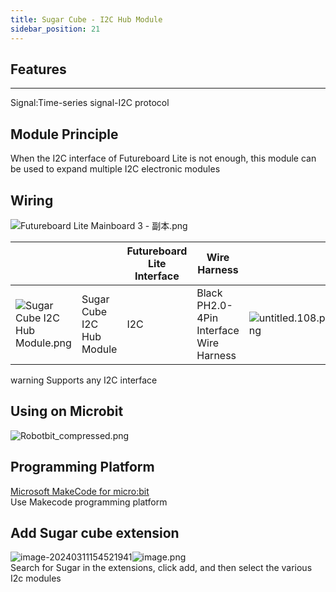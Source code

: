 ```yaml
---
title: Sugar Cube - I2C Hub Module
sidebar_position: 21
---
```



## Features
---
Signal:Time-series signal-I2C protocol



## Module Principle
When the I2C interface of Futureboard Lite is not enough, this module can be used to expand multiple I2C electronic modules





##   Wiring
![Futureboard Lite Mainboard 3 - 副本.png](https://learn.kittenbot.cn/2024md_pic/1698381450139-a3e4c5cc-0138-459e-a2cd-315c313de23d.png)

|  |  | Futureboard Lite Interface | Wire Harness | <br /> |
| --- | --- | --- | --- | --- |
| ![Sugar Cube I2C Hub Module.png](https://learn.kittenbot.cn/2024md_pic/1698304541348-71c78bc2-186b-4bf2-8c47-c347e723d48a.png) | Sugar Cube I2C Hub Module | I2C | Black PH2.0-4Pin Interface Wire Harness | ![untitled.108.png](https://learn.kittenbot.cn/2024md_pic/1694743359848-a54b5dae-be60-4e01-aa2f-f6f434429c91.png) |
warning
Supports any I2C interface





## Using on Microbit
![Robotbit_compressed.png](https://learn.kittenbot.cn/2024md_pic/1709112761000-c84282ba-fe71-45c1-8ad4-8e7f6fc4738f.png)





##   Programming Platform
[Microsoft MakeCode for micro:bit](https://makecode.microbit.org/#editor)<br />Use Makecode programming platform





## Add Sugar cube extension
![image-20240311154521941](https://learn.kittenbot.cn/2024md_pic/image-20240311154521941.png)![image.png](https://learn.kittenbot.cn/2024md_pic/1709111641678-73b61119-c29c-4b48-add7-375ce9a15935.png)<br />Search for Sugar in the extensions, click add, and then select the various I2c modules



